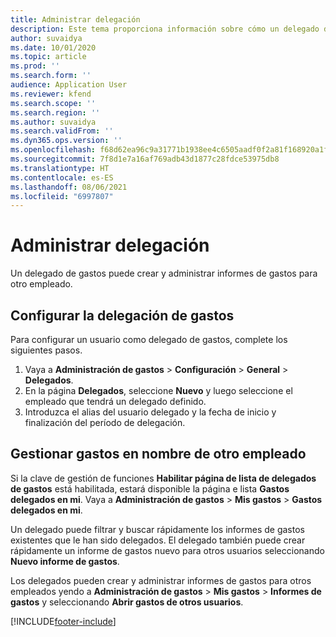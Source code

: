 ```yaml
---
title: Administrar delegación
description: Este tema proporciona información sobre cómo un delegado de gastos puede crear y administrar informes de gastos para otro empleado.
author: suvaidya
ms.date: 10/01/2020
ms.topic: article
ms.prod: ''
ms.search.form: ''
audience: Application User
ms.reviewer: kfend
ms.search.scope: ''
ms.search.region: ''
ms.author: suvaidya
ms.search.validFrom: ''
ms.dyn365.ops.version: ''
ms.openlocfilehash: f68d62ea96c9a31771b1938ee4c6505aadf0f2a81f168920a1f057227b986281
ms.sourcegitcommit: 7f8d1e7a16af769adb43d1877c28fdce53975db8
ms.translationtype: HT
ms.contentlocale: es-ES
ms.lasthandoff: 08/06/2021
ms.locfileid: "6997807"
---
```

# <a name="manage-delegation"></a>Administrar delegación
Un delegado de gastos puede crear y administrar informes de gastos para otro empleado.

## <a name="configuring-expense-delegation"></a>Configurar la delegación de gastos

Para configurar un usuario como delegado de gastos, complete los siguientes pasos. 
1. Vaya a **Administración de gastos** > **Configuración** > **General** > **Delegados**. 
2. En la página **Delegados**, seleccione **Nuevo** y luego seleccione el empleado que tendrá un delegado definido. 
3. Introduzca el alias del usuario delegado y la fecha de inicio y finalización del período de delegación.

## <a name="manage-expenses-on-behalf-of-another-employee"></a>Gestionar gastos en nombre de otro empleado

Si la clave de gestión de funciones **Habilitar página de lista de delegados de gastos** está habilitada, estará disponible la página e lista **Gastos delegados en mi**. Vaya a **Administración de gastos** > **Mis gastos** > **Gastos delegados en mi**.

Un delegado puede filtrar y buscar rápidamente los informes de gastos existentes que le han sido delegados. El delegado también puede crear rápidamente un informe de gastos nuevo para otros usuarios seleccionando **Nuevo informe de gastos**.

Los delegados pueden crear y administrar informes de gastos para otros empleados yendo a **Administración de gastos** > **Mis gastos** > **Informes de gastos** y seleccionando **Abrir gastos de otros usuarios**.


[!INCLUDE[footer-include](../includes/footer-banner.md)]